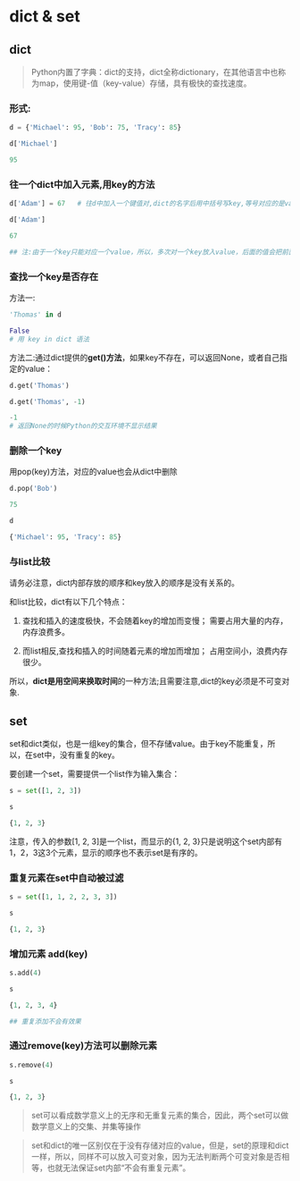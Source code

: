 # dict & set

## dict

> Python内置了字典：dict的支持，dict全称dictionary，在其他语言中也称为map，使用键-值（key-value）存储，具有极快的查找速度。

### 形式: 

```py
d = {'Michael': 95, 'Bob': 75, 'Tracy': 85}

d['Michael']

95
```

### 往一个dict中加入元素,用key的方法

```py
d['Adam'] = 67   # 往d中加入一个键值对,dict的名字后用中括号写key,等号对应的是value

d['Adam']

67

## 注:由于一个key只能对应一个value，所以，多次对一个key放入value，后面的值会把前面的值冲掉
```

### 查找一个key是否存在
方法一:

```py
'Thomas' in d

False
# 用 key in dict 语法
```

方法二:通过dict提供的**get()方法**，如果key不存在，可以返回None，或者自己指定的value：

```py
d.get('Thomas')

d.get('Thomas', -1)

-1
# 返回None的时候Python的交互环境不显示结果
```

### 删除一个key

用pop(key)方法，对应的value也会从dict中删除
```py
d.pop('Bob')

75

d

{'Michael': 95, 'Tracy': 85}
```

### 与list比较

请务必注意，dict内部存放的顺序和key放入的顺序是没有关系的。

和list比较，dict有以下几个特点：

1. 查找和插入的速度极快，不会随着key的增加而变慢；
需要占用大量的内存，内存浪费多。

2. 而list相反,查找和插入的时间随着元素的增加而增加；
占用空间小，浪费内存很少。

所以，**dict是用空间来换取时间**的一种方法;且需要注意,dict的key必须是不可变对象.


## set

set和dict类似，也是一组key的集合，但不存储value。由于key不能重复，所以，在set中，没有重复的key。

要创建一个set，需要提供一个list作为输入集合：

```py
s = set([1, 2, 3])

s

{1, 2, 3}
```

注意，传入的参数[1, 2, 3]是一个list，而显示的{1, 2, 3}只是说明这个set内部有1，2，3这3个元素，显示的顺序也不表示set是有序的。

### 重复元素在set中自动被过滤

```py
s = set([1, 1, 2, 2, 3, 3])

s

{1, 2, 3}
```

### 增加元素 add(key)

```py
s.add(4)

s

{1, 2, 3, 4}

## 重复添加不会有效果
```

### 通过remove(key)方法可以删除元素
```py
s.remove(4)

s

{1, 2, 3}
```

> set可以看成数学意义上的无序和无重复元素的集合，因此，两个set可以做数学意义上的交集、并集等操作

> set和dict的唯一区别仅在于没有存储对应的value，但是，set的原理和dict一样，所以，同样不可以放入可变对象，因为无法判断两个可变对象是否相等，也就无法保证set内部“不会有重复元素”。
